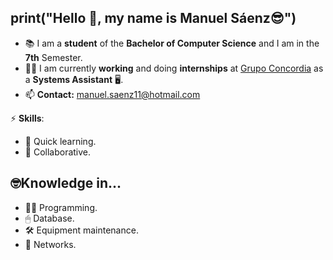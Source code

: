 ## __print__("Hello 👋, my name is __Manuel Sáenz__😎")

<!--
**ManuelSaenz/ManuelSaenz** is a ✨ _special_ ✨ repository because its `README.md` (this file) appears on your GitHub profile.
-->

- 📚 I am a __student__ of the __Bachelor of Computer Science__ and I am in the __7th__ Semester.
- 👷‍♂️ I am currently __working__ and doing __internships__ at [Grupo Concordia](http://grupoconcordia.com/) as a __Systems Assistant__ 🖥.
- 📫 __Contact:__ manuel.saenz11@hotmail.com

⚡ __Skills__:
- 🧠 Quick learning.
- 🤙 Collaborative.

## 🤓Knowledge in...
- 👨‍💻 Programming.
- 🖱 Database.
- 🛠 Equipment maintenance.
- 🔗 Networks.
